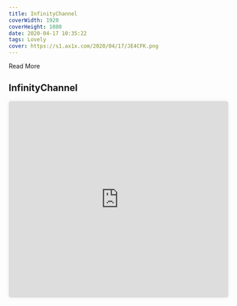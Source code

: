 ```yaml
---
title: InfinityChannel
coverWidth: 1920
coverHeight: 1080
date: 2020-04-17 10:35:22
tags: Lovely
cover: https://s1.ax1x.com/2020/04/17/JE4CFK.png
---
```


Read More
<!-- more -->

## InfinityChannel

<iframe style="width:100%;height:450px;box-shadow:0px 0px 10px #eee;border-radius:5px" src="https://beautiful-code.netlify.app/hex-tunnel/dist/index.html" frameborder="0" allowvr allowfullscreen mozallowfullscreen="true" webkitallowfullscreen="true" onmousewheel="">
</iframe>
